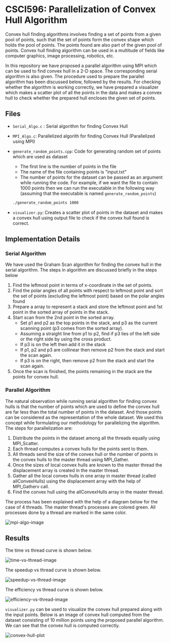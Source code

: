 # CSCI596: Parallelization of Convex Hull Algorithm

Convex hull finding algorithms involves finding a set of points from a given pool of points, such that
the set of points form the convex shape which holds the pool of points. The points found are also part of
the given pool of points. Convex hull finding algorithm can be used in a multitude of fields like computer
graphics, image processing, robotics, etc.

In this repository we have proposed a parallel algorithm using MPI which can be used to find convex hull
in a 2-D space. The corresponding serial algorithm is also given. The procedure used to prepare the parallel
algorithm has been discussed below, followed by the results. For checking whether the algorithm is working correctly,
we have prepared a visualizer which makes a scatter plot of all the points in the data and makes a convex hull to
check whether the prepared hull encloses the given set of points.

## Files

- `Serial_Algo.c` : Serial algorithm for finding Convex Hull
- `MPI_Algo.c`: Parallelized algorith for finding Convex Hull (Parallelized using MPI)
- `generate_random_points.cpp`: Code for generating random set of points which are used as dataset
  - The first line is the number of points in the file
  - The name of the file containing points is "input.txt"
  - The number of points for the dataset can be passed as an argument while running the code. For example, if we want
  the file to contain 1000 points then we can run the executable in the following way (assuming that the executable is named
  `generate_random_points`)

  ```sh
  ./generate_random_points 1000
  ```

- `visualizer.py`: Creates a scatter plot of points in the dataset and makes a convex hull using output file to check
if the convex hull found is correct.

## Implementation Details

### Serial Algorithm

We have used the Graham Scan algorithm for finding the convex hull in the serial algorithm. The steps in algorithm are discussed briefly
in the steps below

1. Find the leftmost point in terms of x-coordinate in the set of points.
2. Find the polar angles of all points with respect to leftmost point and sort the set of points (excluding the leftmost point) based on the polar angles found
3. Prepare a array to represent a stack and store the leftmost point and 1st point in the sorted array of points in the stack.
4. Start scan from the 2nd point in the sorted array.
    - Set p1 and p2 as the top points in the stack, and p3 as the current scanning point (p3 comes from the sorted array).
    - Assuming a straight line from p1 to p2, find if p3 lies of the left side or the right side by using the cross product.
    - If p3 is on the left then add it in the stack
    - If p1, p2 and p3 are collinear then remove p2 from the stack and start the scan again.
    - If p3 is on the right, then remove p2 from the stack and start the scan again.
5. Once the scan is finished, the points remaining in the stack are the points for convex hull.

### Parallel Algorithm

The natural observation while running serial algorithm for finding convex hulls is that the number of points which are used to define the
convex hull are far less than the total number of points in the dataset. And those points can be considered as the representation of the
whole dataset. We used this concept while formulating our methodology for parallelizing the algorithm. The steps for parallelization are:

1. Distribute the points in the dataset among all the threads equally using MPI_Scatter.
2. Each thread computes a convex hulls for the points sent to them.
3. All threads send the size of the convex hull or the number of points in the convex hulls to the master thread using MPI_Gather.
4. Once the sizes of local convex hulls are known to the master thread the displacement array is created in the master thread.
5. Gather all the local convex hulls in one array in master thread (called allConvexHulls) using the displacement array with the help of MPI_Gatherv call.
6. Find the convex hull using the allConvexHulls array in the master thread.

The process has been explained with the help of a diagram below for the case of 4 threads. The master thread's processes are colored green. All processes done by a thread are marked in the same color.

![mpi-algo-image]

## Results

The time vs thread curve is shown below.

![time-vs-thread-image]

The speedup vs thread curve is shown below.

![speedup-vs-thread-image]

The efficiency vs thread curve is shown below.

![efficiency-vs-thread-image]

`visualizer.py` can be used to visualize the convex hull prepared along with the input points. Below is an image of convex hull computed from
the dataset consisting of 10 million points using the proposed parallel algorithm. We can see that the convex hull is computed correctly.

![convex-hull-plot]

[mpi-algo-image]: images/Convex_Hull_Parallel.png
[time-vs-thread-image]: images/time_vs_threads.png
[speedup-vs-thread-image]: images/speedup_vs_threads.png
[efficiency-vs-thread-image]: images/efficiency_vs_threads.png
[convex-hull-plot]: images/Convex_hull_plot.png
